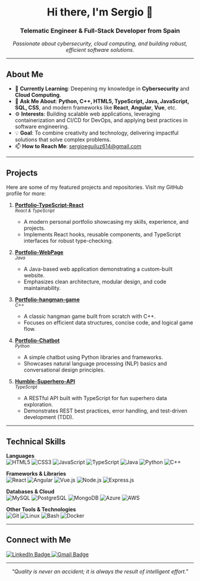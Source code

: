 <h1 align="center">Hi there, I'm Sergio 👋</h1>
<h3 align="center">Telematic Engineer & Full-Stack Developer from Spain</h3>

<p align="center">
  <em>Passionate about cybersecurity, cloud computing, and building robust, efficient software solutions.</em>
</p>

---

## About Me

- 🌱 **Currently Learning**: Deepening my knowledge in **Cybersecurity** and **Cloud Computing**.  
- 💬 **Ask Me About**: **Python, C++, HTML5, TypeScript, Java, JavaScript, SQL, CSS**, and modern frameworks like **React**, **Angular**, **Vue**, etc.  
- ⚙️ **Interests**: Building scalable web applications, leveraging containerization and CI/CD for DevOps, and applying best practices in software engineering.  
- 💡 **Goal**: To combine creativity and technology, delivering impactful solutions that solve complex problems.  
- 📫 **How to Reach Me**: [sergioeguiluz614@gmail.com](mailto:sergioeguiluz614@gmail.com)

---

## Projects

Here are some of my featured projects and repositories. Visit my GitHub profile for more:

1. **[Portfolio-TypeScript-React](https://github.com/eguilser/portfolio-TypeScript-React)**  
   <sub><em>React & TypeScript</em></sub>  
   - A modern personal portfolio showcasing my skills, experience, and projects.  
   - Implements React hooks, reusable components, and TypeScript interfaces for robust type-checking.

2. **[Portfolio-WebPage](https://github.com/eguilser/Portfolio-WebPage)**  
   <sub><em>Java</em></sub>  
   - A Java-based web application demonstrating a custom-built website.  
   - Emphasizes clean architecture, modular design, and code maintainability.

3. **[Portfolio-hangman-game](https://github.com/eguilser/portfolio-hangman-game)**  
   <sub><em>C++</em></sub>  
   - A classic hangman game built from scratch with C++.  
   - Focuses on efficient data structures, concise code, and logical game flow.

4. **[Portfolio-Chatbot](https://github.com/eguilser/Portfolio-Chatbot)**  
   <sub><em>Python</em></sub>  
   - A simple chatbot using Python libraries and frameworks.  
   - Showcases natural language processing (NLP) basics and conversational design principles.

5. **[Humble-Superhero-API](https://github.com/eguilser/Humble-Superhero-API)**  
   <sub><em>TypeScript</em></sub>  
   - A RESTful API built with TypeScript for fun superhero data exploration.  
   - Demonstrates REST best practices, error handling, and test-driven development (TDD).

---

## Technical Skills

**Languages**  
![HTML5](https://img.shields.io/badge/-HTML5-E34F26?style=flat&logo=html5&logoColor=white)
![CSS3](https://img.shields.io/badge/-CSS3-1572B6?style=flat&logo=css3&logoColor=white)
![JavaScript](https://img.shields.io/badge/-JavaScript-F7DF1E?style=flat&logo=javascript&logoColor=black)
![TypeScript](https://img.shields.io/badge/-TypeScript-007ACC?style=flat&logo=typescript&logoColor=white)
![Java](https://img.shields.io/badge/-Java-007396?style=flat&logo=java&logoColor=white)
![Python](https://img.shields.io/badge/-Python-3776AB?style=flat&logo=python&logoColor=white)
![C++](https://img.shields.io/badge/-C++-00599C?style=flat&logo=c%2B%2B&logoColor=white)

**Frameworks & Libraries**  
![React](https://img.shields.io/badge/-React-61DAFB?style=flat&logo=react&logoColor=black)
![Angular](https://img.shields.io/badge/-Angular-DD0031?style=flat&logo=angular&logoColor=white)
![Vue.js](https://img.shields.io/badge/-Vue.js-42B883?style=flat&logo=vue.js&logoColor=white)
![Node.js](https://img.shields.io/badge/-Node.js-339933?style=flat&logo=node.js&logoColor=white)
![Express.js](https://img.shields.io/badge/-Express.js-000000?style=flat&logo=express&logoColor=white)

**Databases & Cloud**  
![MySQL](https://img.shields.io/badge/-MySQL-4479A1?style=flat&logo=mysql&logoColor=white)
![PostgreSQL](https://img.shields.io/badge/-PostgreSQL-336791?style=flat&logo=postgresql&logoColor=white)
![MongoDB](https://img.shields.io/badge/-MongoDB-47A248?style=flat&logo=mongodb&logoColor=white)
![Azure](https://img.shields.io/badge/-Azure-0089D6?style=flat&logo=microsoft-azure&logoColor=white)
![AWS](https://img.shields.io/badge/-AWS-232F3E?style=flat&logo=amazon-aws&logoColor=white)

**Other Tools & Technologies**  
![Git](https://img.shields.io/badge/-Git-F05032?style=flat&logo=git&logoColor=white)
![Linux](https://img.shields.io/badge/-Linux-FCC624?style=flat&logo=linux&logoColor=black)
![Bash](https://img.shields.io/badge/-Bash-4EAA25?style=flat&logo=gnubash&logoColor=white)
![Docker](https://img.shields.io/badge/-Docker-2496ED?style=flat&logo=docker&logoColor=white)

---

## Connect with Me

<a href="https://www.linkedin.com/in/sergio-eguíluz-43482a265" target="_blank" rel="noreferrer">
  <img src="https://img.shields.io/badge/-LinkedIn-0077B5?style=flat&logo=linkedin&logoColor=white" alt="LinkedIn Badge"/>
</a>  

<a href="mailto:sergioeguiluz614@gmail.com">
  <img src="https://img.shields.io/badge/-Email-D14836?style=flat&logo=gmail&logoColor=white" alt="Gmail Badge"/>
</a>  

---

<!-- Optionally include GitHub stats if you'd like:
<p align="center">
  <img src="https://github-readme-stats.vercel.app/api?username=eguilser&show_icons=true&theme=dark" alt="eguilser's GitHub stats" />
  <img src="https://github-readme-stats.vercel.app/api/top-langs/?username=eguilser&layout=compact&theme=dark" alt="Top Languages"/>
</p>
-->

<p align="center">
  <i>"Quality is never an accident; it is always the result of intelligent effort."</i>
</p>

